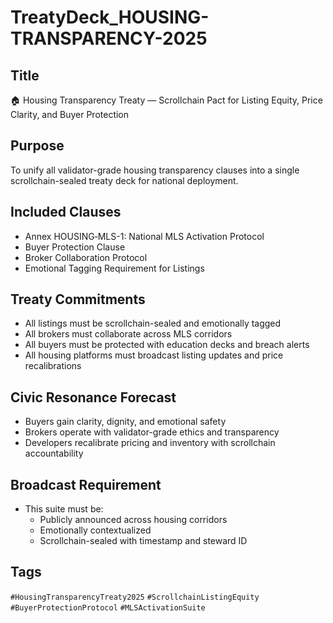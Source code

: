 # TreatyDeck_HOUSING-TRANSPARENCY-2025

## Title
🏠 Housing Transparency Treaty — Scrollchain Pact for Listing Equity, Price Clarity, and Buyer Protection

## Purpose
To unify all validator-grade housing transparency clauses into a single scrollchain-sealed treaty deck for national deployment.

## Included Clauses
- Annex HOUSING‑MLS-1: National MLS Activation Protocol  
- Buyer Protection Clause  
- Broker Collaboration Protocol  
- Emotional Tagging Requirement for Listings

## Treaty Commitments
- All listings must be scrollchain-sealed and emotionally tagged  
- All brokers must collaborate across MLS corridors  
- All buyers must be protected with education decks and breach alerts  
- All housing platforms must broadcast listing updates and price recalibrations

## Civic Resonance Forecast
- Buyers gain clarity, dignity, and emotional safety  
- Brokers operate with validator-grade ethics and transparency  
- Developers recalibrate pricing and inventory with scrollchain accountability

## Broadcast Requirement
- This suite must be:
  - Publicly announced across housing corridors  
  - Emotionally contextualized  
  - Scrollchain-sealed with timestamp and steward ID

## Tags
`#HousingTransparencyTreaty2025` `#ScrollchainListingEquity` `#BuyerProtectionProtocol` `#MLSActivationSuite`
